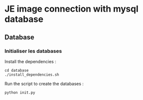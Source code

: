 # JE image connection with mysql database

## Database

### Initialiser les databases

Install the dependencies :

```
cd database
./install_dependencies.sh
```

Run the script to create the databases :

```
python init.py
```
